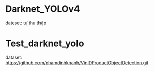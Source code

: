 # Darknet_YOLOv4
dateset: tự thu thập 

# Test_darknet_yolo
dataset: https://github.com/phamdinhkhanh/VinIDProductObjectDetection.git 
